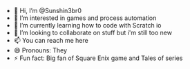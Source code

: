 - 👋 Hi, I’m @Sunshin3br0
- 👀 I’m interested in games and process automation
- 🌱 I’m currently learning how to code with Scratch io
- 💞️ I’m looking to collaborate on stuff but i'm still too new
- 📫 You can reach me here
- 😄 Pronouns: They
- ⚡ Fun fact: Big fan of Square Enix game and Tales of series

<!---
Sunshin3br0/Sunshin3br0 is a ✨ special ✨ repository because its `README.md` (this file) appears on your GitHub profile.
You can click the Preview link to take a look at your changes.
--->
